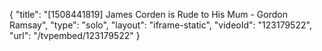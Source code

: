 {
    "title": "[1508441819] James Corden is Rude to His Mum - Gordon Ramsay",
    "type": "solo",
    "layout": "iframe-static",
    "videoId": "123179522",
    "url": "\/tvpembed\/123179522"
}